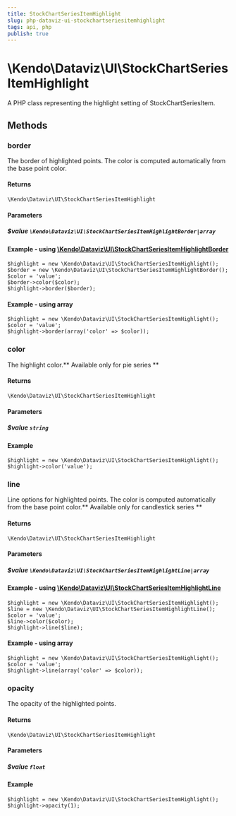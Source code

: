 ```yaml
---
title: StockChartSeriesItemHighlight
slug: php-dataviz-ui-stockchartseriesitemhighlight
tags: api, php
publish: true
---
```


# \Kendo\Dataviz\UI\StockChartSeriesItemHighlight

A PHP class representing the highlight setting of StockChartSeriesItem.


## Methods

### border

The border of highlighted points. The color is computed automatically from the base point color.

#### Returns
`\Kendo\Dataviz\UI\StockChartSeriesItemHighlight`

#### Parameters

##### $value `\Kendo\Dataviz\UI\StockChartSeriesItemHighlightBorder|array`


#### Example - using [\Kendo\Dataviz\UI\StockChartSeriesItemHighlightBorder](/api/wrappers/php/kendo/dataviz/ui/stockchartseriesitemhighlightborder)

    $highlight = new \Kendo\Dataviz\UI\StockChartSeriesItemHighlight();
    $border = new \Kendo\Dataviz\UI\StockChartSeriesItemHighlightBorder();
    $color = 'value';
    $border->color($color);
    $highlight->border($border);

#### Example - using array

    $highlight = new \Kendo\Dataviz\UI\StockChartSeriesItemHighlight();
    $color = 'value';
    $highlight->border(array('color' => $color));

### color
The highlight color.** Available only for pie series **

#### Returns
`\Kendo\Dataviz\UI\StockChartSeriesItemHighlight`

#### Parameters

##### $value `string`



#### Example 
    $highlight = new \Kendo\Dataviz\UI\StockChartSeriesItemHighlight();
    $highlight->color('value');

### line

Line options for highlighted points. The color is computed automatically from the base point color.** Available only for candlestick series **

#### Returns
`\Kendo\Dataviz\UI\StockChartSeriesItemHighlight`

#### Parameters

##### $value `\Kendo\Dataviz\UI\StockChartSeriesItemHighlightLine|array`


#### Example - using [\Kendo\Dataviz\UI\StockChartSeriesItemHighlightLine](/api/wrappers/php/kendo/dataviz/ui/stockchartseriesitemhighlightline)

    $highlight = new \Kendo\Dataviz\UI\StockChartSeriesItemHighlight();
    $line = new \Kendo\Dataviz\UI\StockChartSeriesItemHighlightLine();
    $color = 'value';
    $line->color($color);
    $highlight->line($line);

#### Example - using array

    $highlight = new \Kendo\Dataviz\UI\StockChartSeriesItemHighlight();
    $color = 'value';
    $highlight->line(array('color' => $color));

### opacity
The opacity of the highlighted points.

#### Returns
`\Kendo\Dataviz\UI\StockChartSeriesItemHighlight`

#### Parameters

##### $value `float`



#### Example 
    $highlight = new \Kendo\Dataviz\UI\StockChartSeriesItemHighlight();
    $highlight->opacity(1);

